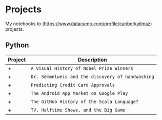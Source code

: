 # Projects

My notebooks to (https://www.datacamp.com/profile/canberkyilmaz) projects.

## Python
| Project | Description |
| --- | --- |
+| `A Visual History of Nobel Prize Winners` | Explore a dataset from Kaggle containing a century's worth of Nobel Laureates. Who won? Who got snubbed? |
+| `Dr. Semmelweis and the discovery of handwashing` | Reanalyse the data behind one of the most important discoveries of modern medicine: Handwashing. |
+| `Predicting Credit Card Approvals` | Build a machine learning model to predict if a credit card application will get approved. |
+| `The Android App Market on Google Play` | Load, clean, and visualize scraped Google Play Store data to understand the Android app market. |
+| `The GitHub History of the Scala Language?` | Find the true Scala experts by exploring its development history in Git and GitHub. |
+| `TV, Halftime Shows, and the Big Game` | Load, clean, and explore Super Bowl data in the age of soaring ad costs and flashy halftime shows. 
